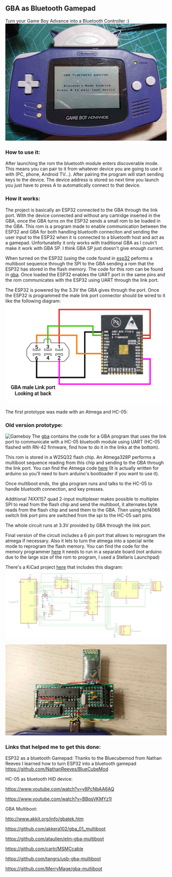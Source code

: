 ## GBA as Bluetooth Gamepad ##
Turn your Game Boy Advance into a Bluetooth Controller :)
![Gameboy](images/DSC_0710.jpg?raw=true "GBA")

### How to use it: ###
After launching the rom the bluetooth module enters discoverable mode. This means you can pair to it from whatever device you are going to use it with (PC, phone, Android TV...). After pairing the program will start sending keys to the device. The device address is stored so next time you launch you just have to press A to automatically connect to that device.

### How it works: ###
The project is basically an ESP32 connected to the GBA through the link port. With the device connected and without any cartridge inserted in the GBA, once the GBA turns on the ESP32 sends a small rom to be loaded in the GBA. This rom is a program made to enable communication between the ESP32 and GBA for both handling bluetooth conneciton and sending the user input to the ESP32 when it is connected to a bluetooth host and act as a gamepad. Unfortunatelly it only works with traditional GBA as I couln't make it work with GBA SP. I think GBA SP just doesn't give enough current.

When turned on the ESP32 (using the code found in [esp32](esp32) peforms a multiboot sequence through the SPI to the GBA sending a rom that the ESP32 has stored in the flash memory. The code for this rom can be found in [gba](gba). Once loaded the ESP32 enables the UART port in the same pins and the rom communicates with the ESP32 using UART through the link port.

The ESP32 is powered by the 3.3V the GBA gives through the port.
Once the ESP32 is programmed the male link port connector should be wired to it like the following diagram:
![ESP32Diagram](images/ESP32-diagram.png?raw=true "Diagram")

The first prototype was made with an Atmega and HC-05:
### Old version prototype: ###
![Gameboy](images/DSC_0244.JPG?raw=true "GBA")
The [gba](gba) contains the code for a GBA program that uses the link port to communicate with a HC-05 bluetooth module using UART (HC-05 flashed with RN-42 firmware, find how to do it in the links at the bottom).

This rom is stored in a W25Q32 flash chip. An Atmega328P performs a multiboot sequence reading from this chip and sending to the GBA through the link port. You can find the Atmega code [here](arduino) (It is actually written for arduino so you'll need to burn arduino's bootloader if you want to use it).

Once multiboot ends, the gba program runs and talks to the HC-05 to handle bluetooth connection, and key presses.

Additional 74XX157 quad 2-input multiplexer makes possible to multiplex SPI to read from the flash chip and send the multiboot, it alternates byte reads from the flash chip and send them to the GBA. Then using hcf4066 switch link port pins are switched from the spi to the HC-05 uart pins.

The whole circuit runs at 3.3V provided by GBA through the link port.

Final version of the circuit includes a 6 pin port that allows to reprogram the atmega if necessary. Also it lets to turn the atmega into a special write mode to reprogram the flash memory. You can find the code for the memory programmer [here](arduino-rom-flasher) it needs to run in a separate board (not arduino due to the large size of the rom to program, I used a Stellaris Launchpad)

There's a KiCad project [here](circuit) that includes this diagram:
![Diagram](images/Diagram.png?raw=true "GBA")

![Gameboy](images/DSC_0245.jpeg?raw=true "GBA")

### Links that helped me to get this done: ###
ESP32 as a bluetooth Gamepad:
Thanks to the Bluecubemod from Nathan Reeves I learned how to turn ESP32 into a bluetooth gamepad
https://github.com/NathanReeves/BlueCubeMod

HC-05 as bluetooth HID device:

https://www.youtube.com/watch?v=y8PcNbAA6AQ

https://www.youtube.com/watch?v=BBqsVKMYz1I

GBA Multiboot:

http://www.akkit.org/info/gbatek.htm

https://github.com/akkera102/gba_01_multiboot

https://github.com/ataulien/elm-gba-multiboot

https://github.com/cartr/MSMCcable

https://github.com/tangrs/usb-gba-multiboot

https://github.com/MerryMage/gba-multiboot
